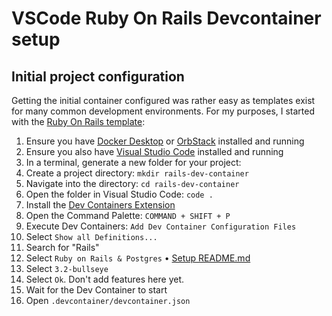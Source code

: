 # VSCode Ruby On Rails Devcontainer setup

## Initial project configuration

Getting the initial container configured was rather easy as templates exist for many common development environments.
For my purposes, I started with the [Ruby On Rails template](https://github.com/devcontainers/templates/tree/main/src/ruby-rails-postgres):

1. Ensure you have [Docker Desktop](https://www.docker.com/products/docker-desktop/) or [OrbStack](https://orbstack.dev) installed and running
2. Ensure you also have [Visual Studio Code](https://code.visualstudio.com/) installed and running
3. In a terminal, generate a new folder for your project:
4. Create a project directory: `mkdir rails-dev-container`
5. Navigate into the directory: `cd rails-dev-container`
6. Open the folder in Visual Studio Code: `code .`
7. Install the [Dev Containers Extension](vscode:extension/ms-vscode-remote.remote-containers)
8. Open the Command Palette: `COMMAND + SHIFT + P`
9. Execute Dev Containers: `Add Dev Container Configuration Files`
10. Select `Show all Definitions...`
11. Search for "Rails"
12. Select `Ruby on Rails & Postgres` • [Setup README.md](https://github.com/devcontainers/templates/tree/main/src/ruby-rails-postgres)
13. Select `3.2-bullseye`
14. Select `Ok`. Don't add features here yet.
15. Wait for the Dev Container to start
16. Open `.devcontainer/devcontainer.json`
